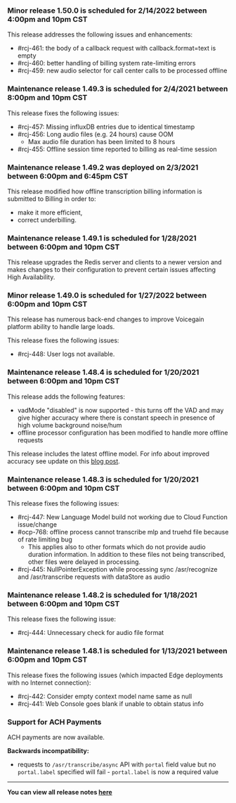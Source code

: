 ### Minor release 1.50.0 is scheduled for 2/14/2022 between 4:00pm and 10pm CST

This release addresses the following issues and enhancements:
* #rcj-461: the body of a callback request with callback.format=text is empty
* #rcj-460: better handling of billing system rate-limiting errors
* #rcj-459: new audio selector for call center calls to be processed offline

### Maintenance release 1.49.3 is scheduled for 2/4/2021 between 8:00pm and 10pm CST

This release fixes the following issues:
* #rcj-457: Missing influxDB entries due to identical timestamp
* #rcj-456: Long audio files (e.g. 24 hours) cause OOM
  * Max audio file duration has been limited to 8 hours
* #rcj-455: Offline session time reported to billing as real-time session

### Maintenance release 1.49.2 was deployed on 2/3/2021 between 6:00pm and 6:45pm CST

This release modified how offline transcription billing information is submitted to Billing in order to:
* make it more efficient,
* correct underbilling. 

### Maintenance release 1.49.1 is scheduled for 1/28/2021 between 6:00pm and 10pm CST

This release upgrades the Redis server and clients to a newer version and makes changes to their configuration to prevent certain issues affecting High Availability.

### Minor release 1.49.0 is scheduled for 1/27/2022 between 6:00pm and 10pm CST

This release has numerous back-end changes to improve Voicegain platform ability to handle large loads.

This release fixes the following issues:
* #rcj-448: User logs not available.

### Maintenance release 1.48.4 is scheduled for 1/20/2021 between 6:00pm and 10pm CST

This release adds the following features:
* vadMode "disabled" is now supported - this turns off the VAD and may give higher accuracy where there is constant speech in presence of high volume background noise/hum
* offline processor configuration has been modified to handle more offline requests

This release includes the latest offline model. For info about improved accuracy see update on this [blog post](https://www.voicegain.ai/post/speech-to-text-accuracy-benchmark-october-2021).

### Maintenance release 1.48.3 is scheduled for 1/20/2021 between 6:00pm and 10pm CST

This release fixes the following issues:
* #rcj-447: New Language Model build not working due to Cloud Function issue/change
* #ocp-768: offline process cannot transcribe mlp and truehd file because of rate limiting bug
   * This applies also to other formats which do not provide audio duration information. In addition to these files not being transcribed, other files were delayed in processing.
* #rcj-445: NullPointerException while processing sync /asr/recognize and /asr/transcribe requests with dataStore as audio

### Maintenance release 1.48.2 is scheduled for 1/18/2021 between 6:00pm and 10pm CST

This release fixes the following issue:
* #rcj-444: Unnecessary check for audio file format

### Maintenance release 1.48.1 is scheduled for 1/13/2021 between 6:00pm and 10pm CST

This release fixes the following issues (which impacted Edge deployments with no Internet connection):
* #rcj-442: Consider empty context model name same as null
* #rcj-441: Web Console goes blank if unable to obtain status info

### Support for ACH Payments

ACH payments are now available.

**Backwards incompatibility:**
* requests to `/asr/transcribe/async` API with `portal` field value but no `portal.label` specified will fail - `portal.label` is now a required value 

---
**You can view all release notes [here](https://github.com/voicegain/platform/releases)** 



































 













































